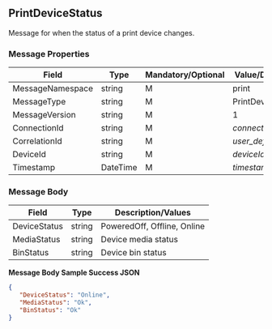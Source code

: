 ## PrintDeviceStatus

Message for when the status of a print device changes.

### Message Properties

| Field | Type | Mandatory/Optional | Value/Description |
|--|--|--|--|
| MessageNamespace    | string | M | print                    |
| MessageType         | string | M | PrintDeviceStatus        |
| MessageVersion      | string | M | 1                       |
| ConnectionId        | string | M | *connectionId*        |
| CorrelationId       | string | M | *user_defined_string* |
| DeviceId            | string | M | *deviceId*            |
| Timestamp           | DateTime | M | *timestamp*|

### Message Body

| Field        | Type                     | Description/Values                      |
|--------------|--------------------------|-----------------------------------------|
| DeviceStatus| string| PoweredOff, Offline, Online  |    
| MediaStatus| string| Device media status  | 
| BinStatus| string| Device bin status  | 

**Message Body Sample Success JSON**
```JSON 
{  
   "DeviceStatus": "Online",
   "MediaStatus": "Ok",
   "BinStatus": "Ok"
}